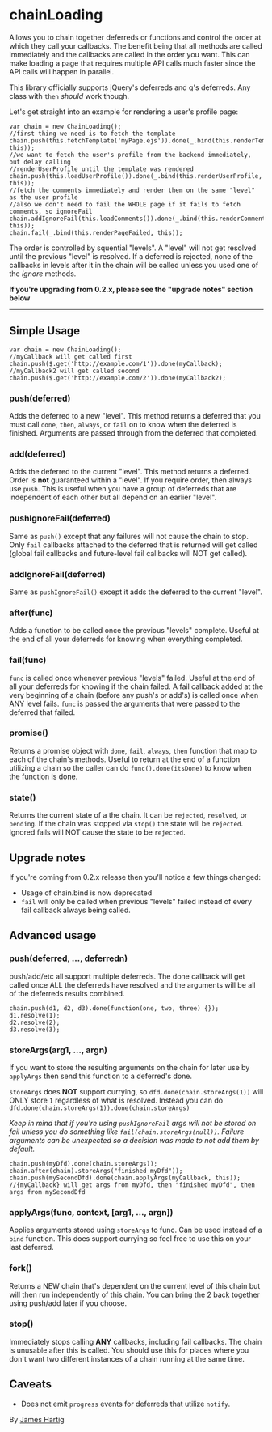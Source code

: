 # chainLoading #
Allows you to chain together deferreds or functions and control the order at which they call your callbacks.
The benefit being that all methods are called immediately and the callbacks are called in the order you want.
This can make loading a page that requires multiple API calls much faster since the API calls will happen in parallel.

This library officially supports jQuery's deferreds and q's deferreds. Any class with `then` *should* work though.

Let's get straight into an example for rendering a user's profile page:
```JS
var chain = new ChainLoading();
//first thing we need is to fetch the template
chain.push(this.fetchTemplate('myPage.ejs')).done(_.bind(this.renderTemplate, this));
//we want to fetch the user's profile from the backend immediately, but delay calling
//renderUserProfile until the template was rendered
chain.push(this.loadUserProfile()).done(_.bind(this.renderUserProfile, this));
//fetch the comments immediately and render them on the same "level" as the user profile
//also we don't need to fail the WHOLE page if it fails to fetch comments, so ignoreFail
chain.addIgnoreFail(this.loadComments()).done(_.bind(this.renderComments, this));
chain.fail(_.bind(this.renderPageFailed, this));
```

The order is controlled by squential "levels". A "level" will not get resolved until the previous "level" is resolved.
If a deferred is rejected, none of the callbacks in levels after it in the chain will be called unless you used one of the
*ignore* methods.

**If you're upgrading from 0.2.x, please see the "upgrade notes" section below**

--------------------------

## Simple Usage ##
```JS
var chain = new ChainLoading();
//myCallback will get called first
chain.push($.get('http://example.com/1')).done(myCallback);
//myCallback2 will get called second
chain.push($.get('http://example.com/2')).done(myCallback2);
```

### push(deferred) ###
Adds the deferred to a new "level". This method returns a deferred that you must call `done`, `then`, `always`, or `fail`
on to know when the deferred is finished. Arguments are passed through from the deferred that completed.

### add(deferred) ###
Adds the deferred to the current "level". This method returns a deferred.
Order is **not** guaranteed within a "level". If you require order, then always use `push`.
This is useful when you have a group of deferreds that are independent of each other but all depend on an earlier "level".

### pushIgnoreFail(deferred) ###
Same as `push()` except that any failures will not cause the chain to stop. Only `fail` callbacks attached to the deferred
that is returned will get called (global fail callbacks and future-level fail callbacks will NOT get called).

### addIgnoreFail(deferred) ###
Same as `pushIgnoreFail()` except it adds the deferred to the current "level".

### after(func) ###
Adds a function to be called once the previous "levels" complete. Useful at the end of all your deferreds for knowing when
everything completed.

### fail(func) ###
`func` is called once whenever previous "levels" failed. Useful at the end of all your deferreds for knowing if the chain failed.
A fail callback added at the very beginning of a chain (before any push's or add's) is called once when ANY level fails. `func`
is passed the arguments that were passed to the deferred that failed.

### promise() ###
Returns a promise object with `done`, `fail`, `always`, `then` function that map to each of the chain's methods. Useful to
return at the end of a function utilizing a chain so the caller can do `func().done(itsDone)` to know when the function is done.

### state() ###
Returns the current state of a the chain. It can be `rejected`, `resolved`, or `pending`. If the chain was stopped via `stop()`
the state will be `rejected`. Ignored fails will NOT cause the state to be `rejected`.
 
## Upgrade notes ##

If you're coming from 0.2.x release then you'll notice a few things changed:
- Usage of chain.bind is now deprecated
- `fail` will only be called when previous "levels" failed instead of every fail callback always being called.

## Advanced usage ##

### push(deferred, ..., deferredn) ###
push/add/etc all support multiple deferreds. The done callback will get called once ALL the deferreds have resolved and the
arguments will be all of the deferreds results combined.
```JS
chain.push(d1, d2, d3).done(function(one, two, three) {});
d1.resolve(1);
d2.resolve(2);
d3.resolve(3);
```

### storeArgs(arg1, ..., argn) ###
If you want to store the resulting arguments on the chain for later use by `applyArgs` then send this function to a deferred's done.

`storeArgs` does **NOT** support currying, so `dfd.done(chain.storeArgs(1))` will ONLY store `1` regardless of what is resolved.
Instead you can do `dfd.done(chain.storeArgs(1)).done(chain.storeArgs)`

*Keep in mind that if you're using `pushIgnoreFail` args will not be stored on fail unless you do something like
`fail(chain.storeArgs(null))`. Failure arguments can be unexpected so a decision was made to not add them by default.*
```JS
chain.push(myDfd).done(chain.storeArgs));
chain.after(chain).storeArgs("finished myDfd"));
chain.push(mySecondDfd).done(chain.applyArgs(myCallback, this));
//{myCallback} will get args from myDfd, then "finished myDfd", then args from mySecondDfd
```

### applyArgs(func, context, [arg1, ..., argn]) ###
Applies arguments stored using `storeArgs` to func. Can be used instead of a `bind` function. This does support currying so feel
free to use this on your last deferred.

### fork() ###
Returns a NEW chain that's dependent on the current level of this chain but will then run independently of this chain.
You can bring the 2 back together using push/add later if you choose.

### stop() ###
Immediately stops calling **ANY** callbacks, including fail callbacks. The chain is unusable after this is called. You should use this
for places where you don't want two different instances of a chain running at the same time.

## Caveats ##

* Does not emit `progress` events for deferreds that utilize `notify`.

By [James Hartig](https://github.com/fastest963/)
